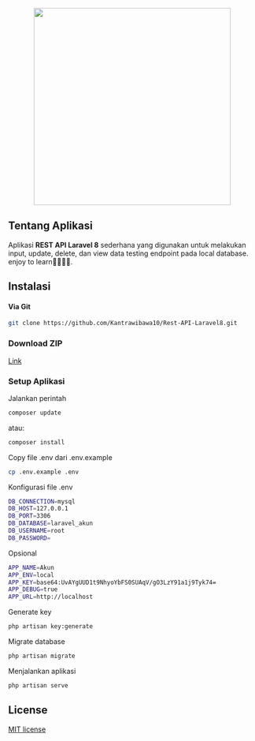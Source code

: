 <p align="center">
    <a href="https://github.com/Kantrawibawa10" target="_blank"><img src="https://www.google.com/url?sa=i&url=https%3A%2F%2Fengineering.giphy.com%2Fengaging-endpoints-4-ways-to-supplement-gif-search%2F&psig=AOvVaw31PnHa1rD3BmSi-3iMM7JN&ust=1697948025940000&source=images&cd=vfe&ved=0CBEQjRxqFwoTCOiqtc6jhoIDFQAAAAAdAAAAABAI" width="400"></a>
</p>

## Tentang Aplikasi

Aplikasi <b>REST API Laravel 8</b> sederhana yang digunakan untuk melakukan input, update, delete, dan view data testing endpoint pada local database. enjoy to learn👋🏻👋🏻.

## Instalasi
#### Via Git
```bash
git clone https://github.com/Kantrawibawa10/Rest-API-Laravel8.git
```

### Download ZIP
[Link](https://github.com/Kantrawibawa10/Rest-API-Laravel8/archive/refs/heads/master.zip)

### Setup Aplikasi
Jalankan perintah 
```bash
composer update
```
atau:
```bash
composer install
```
Copy file .env dari .env.example
```bash
cp .env.example .env
```
Konfigurasi file .env
```bash
DB_CONNECTION=mysql
DB_HOST=127.0.0.1
DB_PORT=3306
DB_DATABASE=laravel_akun
DB_USERNAME=root
DB_PASSWORD=
```
Opsional
```bash
APP_NAME=Akun
APP_ENV=local
APP_KEY=base64:UvAYgUUD1t9NhyoYbFS0SUAqV/gO3LzY91a1j9Tyk74=
APP_DEBUG=true
APP_URL=http://localhost
```
Generate key
```bash
php artisan key:generate
```
Migrate database
```bash
php artisan migrate
```
Menjalankan aplikasi
```bash
php artisan serve
```

## License

[MIT license](https://opensource.org/licenses/MIT)
